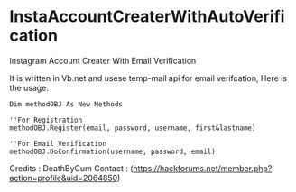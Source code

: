 # InstaAccountCreaterWithAutoVerification
Instagram Account Creater With Email Verification

It is written in Vb.net and usese temp-mail api for email verifcation, Here is the usage.

```
Dim methodOBJ As New Methods

''For Registration
methodOBJ.Register(email, password, username, first&lastname)

''For Email Verification
methodOBJ.DoConfirmation(username, password, email)
```

Credits : DeathByCum
Contact : (https://hackforums.net/member.php?action=profile&uid=2064850)
